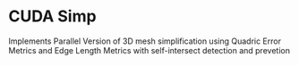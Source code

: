 # CUDA Simp
Implements Parallel Version of 3D mesh simplification using Quadric Error Metrics and Edge Length Metrics with self-intersect detection and prevetion
